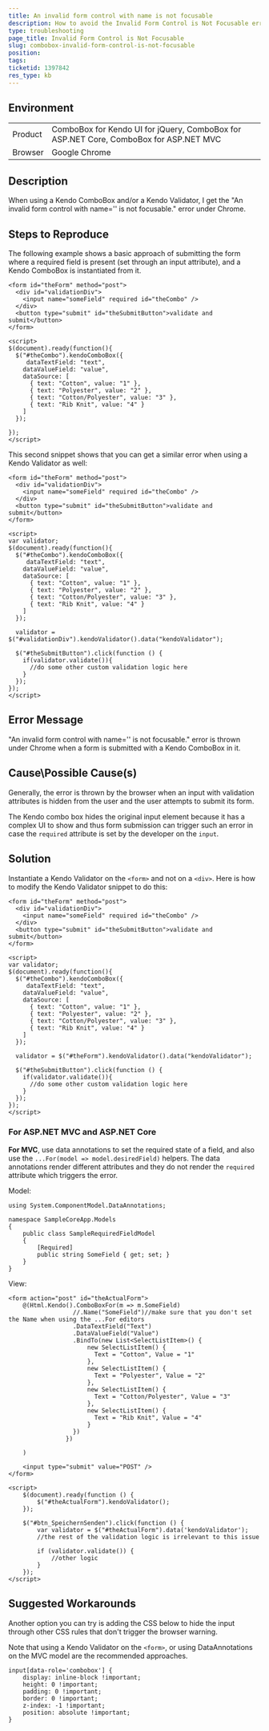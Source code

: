 ```yaml
---
title: An invalid form control with name is not focusable
description: How to avoid the Invalid Form Control is Not Focusable error with Kendo ComboBox and Kendo Validator
type: troubleshooting
page_title: Invalid Form Control is Not Focusable
slug: combobox-invalid-form-control-is-not-focusable
position: 
tags: 
ticketid: 1397842
res_type: kb
---
```


## Environment
<table>
	<tr>
		<td>Product</td>
		<td>ComboBox for Kendo UI for jQuery, ComboBox for ASP.NET Core,  ComboBox for ASP.NET MVC</td>
	</tr>
	<tr>
		<td>Browser</td>
		<td>Google Chrome</td>
	</tr>
</table>


## Description
When using a Kendo ComboBox and/or a Kendo Validator, I get the "An invalid form control with name='' is not focusable." error under Chrome.

## Steps to Reproduce
The following example shows a basic approach of submitting the form where a required field is present (set through an input attribute), and a Kendo ComboBox is instantiated from it.

```
<form id="theForm" method="post">
  <div id="validationDiv">
    <input name="someField" required id="theCombo" />
  </div>
  <button type="submit" id="theSubmitButton">validate and submit</button>
</form>

<script>
$(document).ready(function(){
  $("#theCombo").kendoComboBox({
     dataTextField: "text",
    dataValueField: "value",
    dataSource: [
      { text: "Cotton", value: "1" },
      { text: "Polyester", value: "2" },
      { text: "Cotton/Polyester", value: "3" },
      { text: "Rib Knit", value: "4" }
    ]
  });
  
});
</script>
```

This second snippet shows that you can get a similar error when using a Kendo Validator as well:

```
<form id="theForm" method="post">
  <div id="validationDiv">
    <input name="someField" required id="theCombo" />
  </div>
  <button type="submit" id="theSubmitButton">validate and submit</button>
</form>

<script>
var validator;
$(document).ready(function(){
  $("#theCombo").kendoComboBox({
     dataTextField: "text",
    dataValueField: "value",
    dataSource: [
      { text: "Cotton", value: "1" },
      { text: "Polyester", value: "2" },
      { text: "Cotton/Polyester", value: "3" },
      { text: "Rib Knit", value: "4" }
    ]
  });
  
  validator = $("#validationDiv").kendoValidator().data("kendoValidator");
  
  $("#theSubmitButton").click(function () {
    if(validator.validate()){
      //do some other custom validation logic here
    }
  });
});
</script>
```

## Error Message
 "An invalid form control with name='' is not focusable." error is thrown under Chrome when a form is submitted with a Kendo ComboBox in it.

## Cause\Possible Cause(s)
Generally, the error is thrown by the browser when an input with validation attributes is hidden from the user and the user attempts to submit its form.

The Kendo combo box hides the original input element because it has a complex UI to show and thus form submission can trigger such an error in case the `required` attribute is set by the developer on the `input`.

## Solution
Instantiate a Kendo Validator on the `<form>` and not on a `<div>`. Here is how to modify the Kendo Validator snippet to do this:

```
<form id="theForm" method="post">
  <div id="validationDiv">
    <input name="someField" required id="theCombo" />
  </div>
  <button type="submit" id="theSubmitButton">validate and submit</button>
</form>

<script>
var validator;
$(document).ready(function(){
  $("#theCombo").kendoComboBox({
     dataTextField: "text",
    dataValueField: "value",
    dataSource: [
      { text: "Cotton", value: "1" },
      { text: "Polyester", value: "2" },
      { text: "Cotton/Polyester", value: "3" },
      { text: "Rib Knit", value: "4" }
    ]
  });
  
  validator = $("#theForm").kendoValidator().data("kendoValidator");
  
  $("#theSubmitButton").click(function () {
    if(validator.validate()){
      //do some other custom validation logic here
    }
  });
});
</script>
```

### For ASP.NET MVC and ASP.NET Core

**For MVC**, use data annotations to set the required state of a field, and also use the `...For(model => model.desiredField)` helpers. The data annotations render different attributes and they do not render the `required` attribute which triggers the error.

Model:

```
using System.ComponentModel.DataAnnotations;

namespace SampleCoreApp.Models
{
	public class SampleRequiredFieldModel
	{
		[Required]
		public string SomeField { get; set; }
	}
}
```

View:

```
<form action="post" id="theActualForm">
    @(Html.Kendo().ComboBoxFor(m => m.SomeField)
                  //.Name("SomeField")//make sure that you don't set the Name when using the ...For editors
                  .DataTextField("Text")
                  .DataValueField("Value")
                  .BindTo(new List<SelectListItem>() {
                      new SelectListItem() {
                        Text = "Cotton", Value = "1"
                      },
                      new SelectListItem() {
                        Text = "Polyester", Value = "2"
                      },
                      new SelectListItem() {
                        Text = "Cotton/Polyester", Value = "3"
                      },
                      new SelectListItem() {
                        Text = "Rib Knit", Value = "4"
                      }
                  })
    			})
    
    )

	<input type="submit" value="POST" />
</form>

<script>
	$(document).ready(function () {
		$("#theActualForm").kendoValidator();
	});

	$("#btn_SpeichernSenden").click(function () {
		var validator = $("#theActualForm").data('kendoValidator');
		//the rest of the validation logic is irrelevant to this issue

		if (validator.validate()) {
			//other logic
		}
	});
</script>
```

## Suggested Workarounds
Another option you can try is adding the CSS below to hide the input through other CSS rules that don't trigger the browser warning.

Note that using a Kendo Validator on the `<form>`, or using DataAnnotations on the MVC model are the recommended approaches.

```
input[data-role='combobox'] {
	display: inline-block !important;
	height: 0 !important;
	padding: 0 !important;
	border: 0 !important;
	z-index: -1 !important;
	position: absolute !important;
}
```

